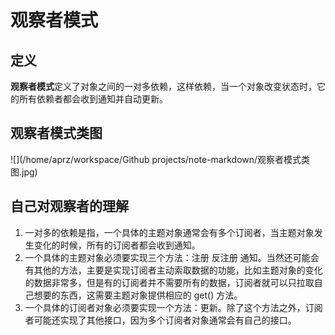 # 观察者模式

## 定义
**观察者模式**定义了对象之间的一对多依赖，这样依赖，当一个对象改变状态时，它的所有依赖者都会收到通知并自动更新。

## 观察者模式类图
![](/home/aprz/workspace/Github projects/note-markdown/观察者模式类图.jpg)

## 自己对观察者的理解
1. 一对多的依赖是指，一个具体的主题对象通常会有多个订阅者，当主题对象发生变化的时候，所有的订阅者都会收到通知。
2. 一个具体的主题对象必须要实现三个方法：注册 反注册 通知。当然还可能会有其他的方法，主要是实现订阅者主动索取数据的功能，比如主题对象的变化的数据非常多，但是有的订阅者并不需要所有的数据，订阅者就可以只拉取自己想要的东西，这需要主题对象提供相应的 get() 方法。
3. 一个具体的订阅者对象必须要实现一个方法：更新。除了这个方法之外，订阅者可能还实现了其他接口，因为多个订阅者对象通常会有自己的接口。